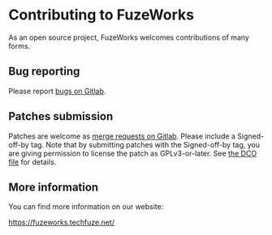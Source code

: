 # Contributing to FuzeWorks

As an open source project, FuzeWorks welcomes contributions of many forms.

## Bug reporting

Please report [bugs on Gitlab][1].

[1]: http://git.techfuze.net/fuzeworks/core/issues/new

## Patches submission

Patches are welcome as [merge requests on Gitlab][2].  Please include a
Signed-off-by tag.  Note that by submitting patches with the Signed-off-by
tag, you are giving permission to license the patch as GPLv3-or-later.  See
[the DCO file][3] for details.

[2]: http://git.techfuze.net/fuzeworks/core/merge_requests/new
[3]: http://git.techfuze.net/fuzeworks/core/blob/master/DCO

## More information

You can find more information on our website:

https://fuzeworks.techfuze.net/